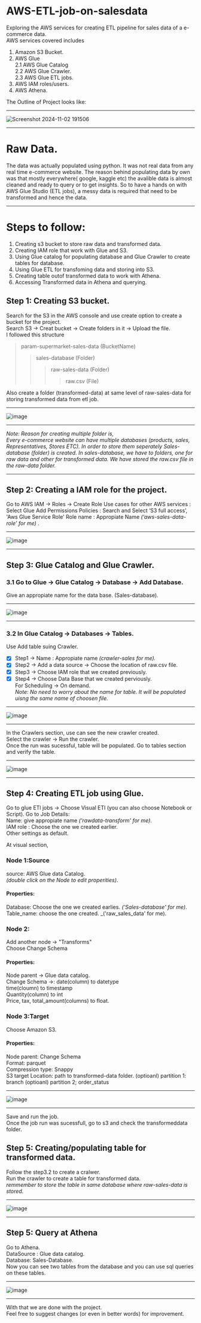 # AWS-ETL-job-on-salesdata
Exploring the AWS services for creating ETL pipeline for sales data of a e-commerce data.  
AWS services covered includes 
1. Amazon S3 Bucket.
2. AWS Glue <br>
   2.1 AWS Glue Catalog <br>
   2.2 AWS Glue Crawler. <br>
   2.3 AWS Glue ETL jobs. <br>
3. AWS IAM roles/users.
4. AWS Athena.

The Outline of Project looks like:
***
![Screenshot 2024-11-02 191506](https://github.com/user-attachments/assets/db1ee01f-7805-445a-a9aa-b1969207df77)
***

# Raw Data.

The data was actually populated using python. It was not real data from any real time e-commerce website.
The reason behind populating data by own was that mostly everywhere( google, kaggle etc) the avalible data is almost cleaned and ready to query or to get insights. 
So to have a hands on with AWS Glue Studio (ETL jobs), a messy data is required that need to be transformed and hence the data.
___
# Steps to follow:
1. Creating s3 bucket to store raw data and transformed data.
2. Creating IAM role that work with Glue and S3.
3. Using Glue catalog for populating database and Glue Crawler to create tables for database.
4. Using Glue ETL for transfoming data and storing into S3.
5. Creating table outof transformed data to work with Athena.
6. Accessing Transformed data in Athena and querying.

## Step 1:  Creating S3 bucket.
Search for the S3 in the AWS console and use create option to create a bucket for the project. <br>
Search S3 → Creat bucket → Create folders in it → Upload the file. <br>
I followed this structure 
> param-supermarket-sales-data (BucketName)
>> sales-database              (Folder)
>>> raw-sales-data             (Folder)
>>>> raw.csv                   (File)

Also create a folder (transformed-data) at same level of raw-sales-data for storing transformed data from etl job.
***
![image](https://github.com/user-attachments/assets/80eae1dc-7b75-4870-bee4-9487f09d22c1)
***

_Note: Reason for creating multiple folder is,_ <br>
_Every e-commerce website can have multiple databases (products, sales, Representatives, Stores ETC)._
_In order to store them seperately Sales-database (folder) is created._
_In sales-database, we have to folders, one for raw data and other for transformed data. We have stored the raw.csv file in the raw-data folder._

***
## Step 2: Creating a IAM role for the project.
Go to AWS IAM → Roles → Create Role
Use cases for other AWS services : Select Glue
Add Permissions Policies : Search and Select ‘S3 full access’, 'Aws Glue Service Role'
Role name : Appropiate Name _(‘aws-sales-data-role’ for me)_ .

***
![image](https://github.com/user-attachments/assets/02d90209-6dcc-40cf-b7ac-7412ceb7d08e)

***
## Step 3: Glue Catalog and Glue Crawler.
### 3.1 Go to Glue → Glue Catalog →  Database → Add Database.
Give an appropiate name for the data base. (Sales-database).

***
![image](https://github.com/user-attachments/assets/38ccc001-34f5-4442-84a3-ace2ff997eca)

***
### 3.2 In Glue Catalog → Databases → Tables.
Use Add table suing Crawler. <br>
* [x] Step1 → Name : Appropiate name _(crawler-sales for me)._ <br>
* [x]  Step2 → Add a data source → Choose the location of raw.csv file. <br>
* [x]  Step3 → Choose IAM role that we created previously. <br>
* [x]   Step4 → Choose Data Base that we created perviously. <br>
            For Scheduling → On demand. <br>
_Note: No need to worry about the name for table. It will be populated uisng the same name of choosen file._
    
***
![image](https://github.com/user-attachments/assets/d3bcb186-3d25-4811-9e38-029ee1cd95e5)

***

In the Crawlers section, use can see the new crawler created. <br>
Select the crawler → Run the crawler.<br>
Once the run was sucessful, table will be populated. Go to tables section and verify the table.

***
![image](https://github.com/user-attachments/assets/316a2d7d-9516-4b5d-be97-fcb0cee66d59)

***
## Step 4: Creating ETL job using Glue.
Go to glue ETl jobs → Choose Visual ETl (you can also choose Notebook or Script).
Go to Job Details: <br>
Name:  give appropiate name _('rawdata-transform' for me)_. <br>
IAM role : Choose the one we created earlier. <br>
Other settings as default. <br>

At visual section, <br>
### Node 1:Source
source: AWS Glue data Catalog. <br>
_(double click on the Node to edit properities)_.
#### Properties:
Database: Choose the one we created earlies. _('Sales-database' for me)_. <br>
Table_name: choose the one created. _('raw_sales_data' for me).

### Node 2:
Add another node → "Transforms" <br>
Choose Change Schema <br>
#### Properties:
Node parent → Glue data catalog. <br>
Change Schema →:
date(column) to datetype<br>
time(cloumn) to timestamp<br>
Quantity(column) to int<br>
Price, tax, total_amount(columns) to float.

### Node 3:Target
Choose Amazon S3. <br>
#### Properties:
Node parent: Change Schema <br>
Format: parquet <br>
Compression type: Snappy<br>
S3 target Location: path to transformed-data folder.
(optioanl) partition 1: branch
(optioanl) partition 2; order_status


***
![image](https://github.com/user-attachments/assets/d89c3022-c3eb-4e9d-a0ea-ff8f2689c9ee)

***
Save and run the job.<br>
Once the job run was sucessfull, go to s3 and check the transformeddata folder.

## Step 5: Creating/populating table for transformed data.
Follow the step3.2 to create a cralwer.<br>
Run the crawler to create a table for transformed data. <br>
_remmember to store the table in same database where raw-sales-data is stored._

*** 
![image](https://github.com/user-attachments/assets/7f5afe58-c11f-4232-9509-6849fe19d488)
***


## Step 5: Query at Athena
Go to Athena. <br>
DataSource : Glue data catalog. <br>
Database: Sales-Database.<br>
Now you can see two tables from the database and you can use sql queries on these tables.
***
![image](https://github.com/user-attachments/assets/34b2b87b-c3c1-4869-bfb4-a7248435b0cc)

***

With that we are done with the project.<br>
Feel free to suggest changes (or even in better words) for improvement.


 
  
